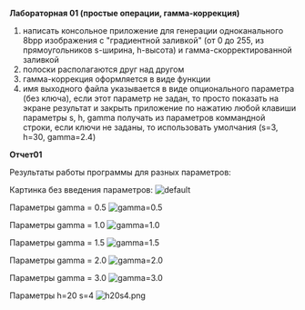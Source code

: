 **Лабораторная 01 (простые операции, гамма-коррекция)**

1) написать консольное приложение для генерации одноканального 8bpp изображения с "градиентной заливкой" (от 0 до 255, из прямоугольников s-ширина, h-высота) и гамма-скорректированной заливкой
2) полоски располагаются друг над другом
3) гамма-коррекция оформляется в виде функции
4) имя выходного файла указывается в виде опционального параметра (без ключа), если этот параметр не задан, то просто показать на экране результат и закрыть приложение по нажатию любой клавиши параметры s, h, gamma получать из параметров коммандной строки, если ключи не заданы, то использовать умолчания (s=3, h=30, gamma=2.4)

**Отчет01**

Результаты работы программы для разных параметров:

Картинка без введения параметров:
![default](lab01/default.png)

Параметры gamma = 0.5
![gamma=0.5](lab01/gamma_5.png)

Параметры gamma = 1.0
![gamma=1.0](lab01/gamma_1.png)

Параметры gamma = 1.5
![gamma=1.5](lab01/gamma_15.png)

Параметры gamma = 2.0
![gamma=2.0](lab01/gamma_20.png)

Параметры gamma = 3.0
![gamma=3.0](lab01/gamma_30.png)

Параметры h=20 s=4
![h20s4.png](lab01/h20s4.png)
